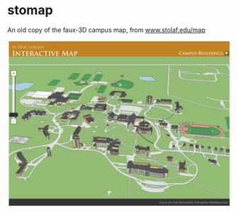 # stomap

An old copy of the faux-3D campus map, from www.stolaf.edu/map

![a screenshot of the campus map](screenshot.png?raw=true)
